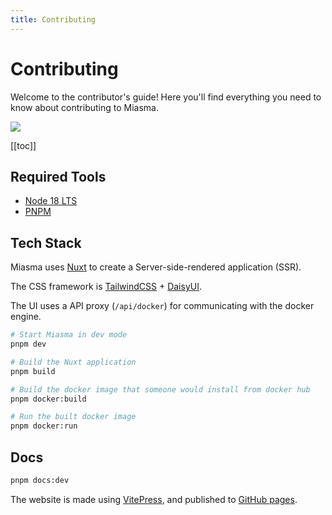 ```yaml
---
title: Contributing
---
```


# Contributing

Welcome to the contributor's guide! Here you'll find everything you need to know about contributing to Miasma.

<a href="https://github.com/aklinker1/miasma/graphs/contributors">
  <img src="https://contrib.rocks/image?repo=aklinker1/miasma" />
</a>

[[toc]]

## Required Tools

- [Node 18 LTS](https://nodejs.org/)
- [PNPM](https://pnpm.io)

## Tech Stack

Miasma uses [Nuxt](https://nuxt.com) to create a Server-side-rendered application (SSR).

The CSS framework is [TailwindCSS](https://tailwindcss.com/) + [DaisyUI](https://daisyui.com/).

The UI uses a API proxy (`/api/docker`) for communicating with the docker engine.

```bash
# Start Miasma in dev mode
pnpm dev

# Build the Nuxt application
pnpm build

# Build the docker image that someone would install from docker hub
pnpm docker:build

# Run the built docker image
pnpm docker:run
```

## Docs

```bash
pnpm docs:dev
```

The website is made using [VitePress](https://v2.vuepress.vuejs.org/), and published to [GitHub pages](https://pages.github.com/).
